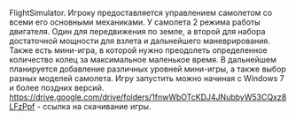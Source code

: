 FlightSimulator.
Игроку предоставляется управлением самолетом со всеми его основными механиками. У самолета 2 режима работы двигателя. 
Один для передвижения по земле, а второй для набора достаточной мощности для взлета и дальнейшего маневрирования.
Также есть мини-игра, в которой нужно преодолеть определенное количество колец за максимальное маленькое время.
В дальнейшем планируется добавление различных уровней мини-игры, а также выбор разных моделей самолета.
Игру запустить можно начиная с Windows 7 и более поздних версий.
https://drive.google.com/drive/folders/1fnwWbOTcKDJ4JNubbyW53CQxz8LFzPpf - ссылка на скачивание игры.
